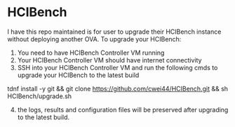 # HCIBench
I have this repo maintained is for user to upgrade their HCIBench instance without deploying another OVA.
To upgrade your HCIBench:
  1. You need to have HCIBench Controller VM running
  2. Your HCIBench Controller VM should have internet connectivity
  3. SSH into your HCIBench Controller VM and run the following cmds to upgrade your HCIBench to the latest build
 
  tdnf install -y git && git clone https://github.com/cwei44/HCIBench.git && sh HCIBench/upgrade.sh
  
  4. the logs, results and configuration files will be preserved after upgrading to the latest build.
